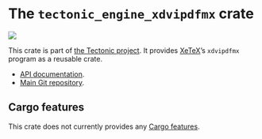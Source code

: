 # The `tectonic_engine_xdvipdfmx` crate

[![](http://meritbadge.herokuapp.com/tectonic_engine_xdvipdfmx)](https://crates.io/crates/tectonic_engine_xdvipdfmx)

This crate is part of [the Tectonic
project](https://tectonic-typesetting.github.io/en-US/). It provides
[XeTeX]’s `xdvipdfmx` program as a reusable crate.

[XeTeX]: http://xetex.sourceforge.net/

- [API documentation](https://docs.rs/tectonic_engine_xdvipdfmx/).
- [Main Git repository](https://github.com/tectonic-typesetting/tectonic/).


## Cargo features

This crate does not currently provides any [Cargo features][features].

[features]: https://doc.rust-lang.org/cargo/reference/features.html
